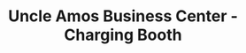 ---
title: "Uncle Amos Business Center - Charging Booth"
url: /ganta/uncle-amos-business-center-charging-booth/
shop: electronics
---